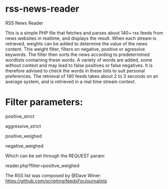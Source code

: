 # rss-news-reader
RSS News Reader

This is a simple PHP file that fetches and parses about 140+ rss feeds from news websites in realtime, and displays the result. When each stream is retrieved, weights can be added to determine the value of the news content. This weight filter, filters on negative, positive or agressive keywords. The filter then sorts the news according to predetermined wordlists containing these words. A variety of words are added, some without context and may lead to false positives or false negatives. It is therefore advised to check the words in these lists to suit personal preferences. The retrieval of 140 feeds takes about 2 to 3 seconds on an average system, and is retrieved in a real time stream context.

# Filter parameters:

positive_strict

aggressive_strict

positive_weighed

negative_weighed


Which can be set through the REQUEST param:

reader.php?filter=positive_weighed


The RSS list was composed by @Dave Winer: https://github.com/scripting/feedsForJournalists
